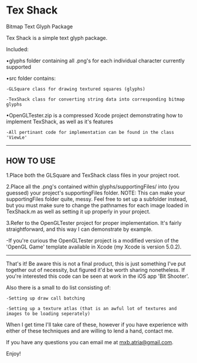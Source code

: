 Tex Shack
===================================
Bitmap Text Glyph Package


Tex Shack is a simple text glyph package.

Included:


•glyphs folder containing all .png's for each individual character currently supported

•src folder contains:


	-GLSquare class for drawing textured squares (glyphs)
	
	-TexShack class for converting string data into corresponding bitmap glyphs
	
	
•OpenGLTester.zip is a compressed Xcode project demonstrating how to implement TexShack, as well as it's features


	-All pertinant code for implementation can be found in the class 'ViewLe'

------------
 HOW TO USE
------------
1.Place both the GLSquare and TexShack class files in your project root.

2.Place all the .png's contained within glyphs/supportingFiles/ into (you guessed) your project's supportingFiles folder.
NOTE: This can make your supportingFiles folder quite, messy. Feel free to set up a subfolder instead, but you must make sure to
change the pathnames for each image loaded in TexShack.m as well as setting it up properly in your project.

3.Refer to the OpenGLTester project for proper implementation. It's fairly straightforward,
and this way I can demonstrate by example.

-If you're curious the OpenGLTester project is a modified version of the 'OpenGL Game' template available in Xcode (my Xcode is version 5.0.2).


---------------------
That's it!
Be aware this is not a final product, this is just something I've put together out of necessity, but figured it'd be worth sharing nonetheless.
If you're interested this code can be seen at work in the iOS app 'Bit Shooter'.


Also there is a small to do list consisting of:

	-Setting up draw call batching
	
	-Setting up a texture atlas (that is an awful lot of textures and images to be loading seperately)

When I get time I'll take care of these, however if you have experience with either of these techniques and are willing to lend a hand, contact me.

If you have any questions you can email me at mxb.atria@gmail.com.

Enjoy!